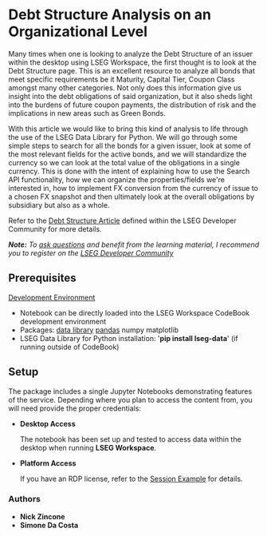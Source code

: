 # Debt Structure Analysis on an Organizational Level

Many times when one is looking to analyze the Debt Structure of an issuer within the desktop using LSEG Workspace, the first thought is to look at the Debt Structure page. This is an excellent resource to analyze all bonds that meet specific requirements be it Maturity, Capital Tier, Coupon Class amongst many other categories. Not only does this information give us insight into the debt obligations of said organization, but it also sheds light into the burdens of future coupon payments, the distribution of risk and the implications in new areas such as Green Bonds.

With this article we would like to bring this kind of analysis to life through the use of the LSEG Data Library for Python. We will go through some simple steps to search for all the bonds for a given issuer, look at some of the most relevant fields for the active bonds, and we will standardize the currency so we can look at the total value of the obligations in a single currency. This is done with the intent of explaining how to use the Search API functionality, how we can organize the properties/fields we're interested in, how to implement FX conversion from the currency of issue to a chosen FX snapshot and then ultimately look at the overall obligations by subsidiary but also as a whole.

Refer to the [Debt Structure Article](https://developers.lseg.com/en/article-catalog/article/debt-structure-analysis-on-an-organizational-level) defined within the LSEG Developer Community for more details.

***Note:** To [ask questions](https://community.developers.refinitiv.com/index.html) and benefit from the learning material, I recommend you to register on the [LSEG Developer Community](https://developers.lseg.com)*

## <a name="prerequisites"></a>Prerequisites

[Development Environment](https://developers.lseg.com/en/api-catalog/lseg-data-platform/lseg-data-library-for-python/quick-start#getting-started-with-python)

- Notebook can be directly loaded into the LSEG Workspace CodeBook development environment
- Packages: [data library](https://pypi.org/project/lseg-data/) [pandas](https://pypi.org/project/pandas/) numpy matplotlib
- LSEG Data Library for Python installation:  '**pip install lseg-data**' (if running outside of CodeBook)

## <a name="setup"></a>Setup

The package includes a single Jupyter Notebooks demonstrating features of the service.  Depending where you plan to access the content from, you will need provide the proper credentials:
* **Desktop Access**
  
  The notebook has been set up and tested to access data within the desktop when running **LSEG Workspace**.
  
* **Platform Access**
  
  If you have an RDP license, refer to the [Session Example](https://github.com/LSEG-API-Samples/Example.DataLibrary.Python/blob/lseg-data-examples/Examples/4-Session/EX-4.01.01-Sessions.ipynb) for details.

### <a id="authors"></a>Authors

* **Nick Zincone**
* **Simone Da Costa**

